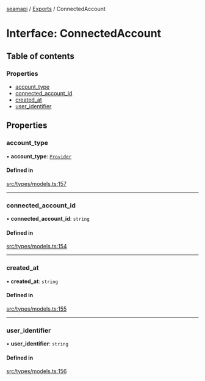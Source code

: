 [seamapi](../README.md) / [Exports](../modules.md) / ConnectedAccount

# Interface: ConnectedAccount

## Table of contents

### Properties

- [account\_type](ConnectedAccount.md#account_type)
- [connected\_account\_id](ConnectedAccount.md#connected_account_id)
- [created\_at](ConnectedAccount.md#created_at)
- [user\_identifier](ConnectedAccount.md#user_identifier)

## Properties

### account\_type

• **account\_type**: [`Provider`](../enums/Provider.md)

#### Defined in

[src/types/models.ts:157](https://github.com/seamapi/javascript/blob/main/src/types/models.ts#L157)

___

### connected\_account\_id

• **connected\_account\_id**: `string`

#### Defined in

[src/types/models.ts:154](https://github.com/seamapi/javascript/blob/main/src/types/models.ts#L154)

___

### created\_at

• **created\_at**: `string`

#### Defined in

[src/types/models.ts:155](https://github.com/seamapi/javascript/blob/main/src/types/models.ts#L155)

___

### user\_identifier

• **user\_identifier**: `string`

#### Defined in

[src/types/models.ts:156](https://github.com/seamapi/javascript/blob/main/src/types/models.ts#L156)
